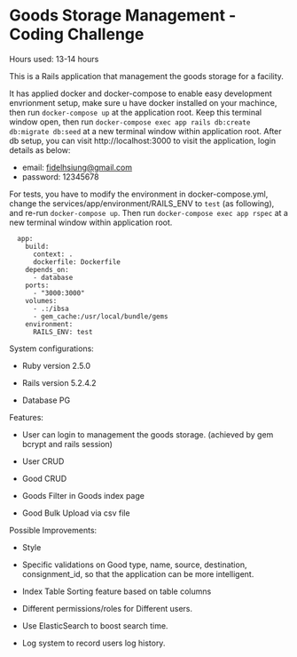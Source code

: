 # Goods Storage Management - Coding Challenge

Hours used: 13-14 hours

This is a Rails application that management the goods storage for a facility.

It has applied docker and docker-compose to enable easy development envrionment setup, make sure u have docker installed on your machince, then run `docker-compose up` at the application root. Keep this terminal window open, then run `docker-compose exec app rails db:create db:migrate db:seed` at a new terminal window within application root. After db setup, you can visit http://localhost:3000 to visit the application, login details as below:

* email:     fidelhsiung@gmail.com
* password:  12345678

For tests, you have to modify the environment in docker-compose.yml, change the services/app/environment/RAILS_ENV to `test` (as following), and re-run `docker-compose up`. Then run `docker-compose exec app rspec` at a new terminal window within application root.
```
  app:
    build:
      context: .
      dockerfile: Dockerfile
    depends_on:
      - database
    ports:
      - "3000:3000"
    volumes:
      - .:/ibsa
      - gem_cache:/usr/local/bundle/gems
    environment:
      RAILS_ENV: test
```

System configurations:

* Ruby version 2.5.0

* Rails version 5.2.4.2

* Database PG

Features:

* User can login to management the goods storage. (achieved by gem bcrypt and rails session)

* User CRUD

* Good CRUD

* Goods Filter in Goods index page

* Good Bulk Upload via csv file


Possible Improvements:

* Style

* Specific validations on Good type, name, source, destination, consignment_id, so that the application can be more intelligent.

* Index Table Sorting feature based on table columns

* Different permissions/roles for Different users.

* Use ElasticSearch to boost search time.

* Log system to record users log history.
